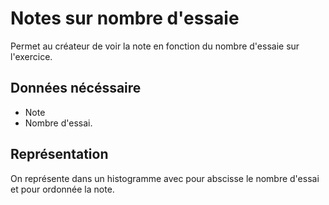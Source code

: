 # Notes sur nombre d'essaie

Permet au créateur de voir la note en fonction du nombre d'essaie sur l'exercice.

## Données nécéssaire

* Note
* Nombre d'essai.

## Représentation

On représente dans un histogramme avec pour abscisse le nombre d'essai et pour ordonnée la note.

<!--- 
Author : Jordan
Validator :
-->